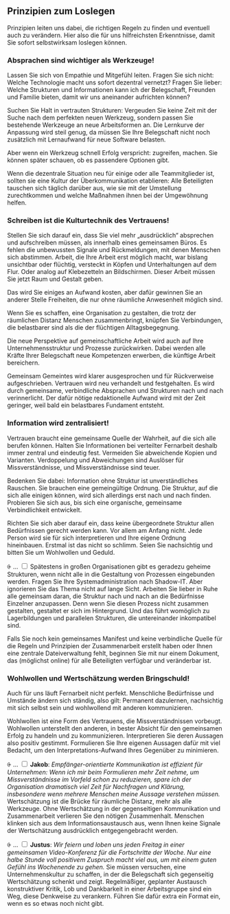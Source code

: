 ## Prinzipien zum Loslegen

Prinzipien leiten uns dabei, die richtigen Regeln zu finden und eventuell auch zu verändern. Hier also die für uns hilfreichsten Erkenntnisse, damit Sie sofort selbstwirksam loslegen können.


### Absprachen sind wichtiger als Werkzeuge!

Lassen Sie sich von Empathie und Mitgefühl leiten. Fragen Sie sich nicht: Welche Technologie macht uns sofort dezentral vernetzt? Fragen Sie lieber: Welche Strukturen und Informationen kann ich der Belegschaft, Freunden und Familie bieten, damit wir uns aneinander aufrichten können? 

Suchen Sie Halt in vertrauten Strukturen: Vergeuden Sie keine Zeit mit der Suche nach dem perfekten neuen Werkzeug, sondern passen Sie bestehende Werkzeuge an neue Arbeitsformen an. Die Lernkurve der Anpassung wird steil genug, da müssen Sie Ihre Belegschaft nicht noch zusätzlich mit Lernaufwand für neue Software belasten. 

Aber wenn ein Werkzeug schnell Erfolg verspricht: zugreifen, machen. Sie können später schauen, ob es passendere Optionen gibt.

Wenn die dezentrale Situation neu für einige oder alle Teammitglieder ist, sollten sie eine Kultur der Überkommunikation etablieren: Alle Beteiligten tauschen sich täglich darüber aus, wie sie mit der Umstellung zurechtkommen und welche Maßnahmen ihnen bei der Umgewöhnung helfen.


### Schreiben ist die Kulturtechnik des Vertrauens!

Stellen Sie sich darauf ein, dass Sie viel mehr „ausdrücklich“ absprechen und aufschreiben müssen, als innerhalb eines gemeinsamen Büros. Es fehlen die unbewussten Signale und Rückmeldungen, mit denen Menschen sich abstimmen. Arbeit, die Ihre Arbeit erst möglich macht, war bislang unsichtbar oder flüchtig, versteckt in Köpfen und Unterhaltungen auf dem Flur. Oder analog auf Klebezetteln an Bildschirmen. Dieser Arbeit müssen Sie jetzt Raum und Gestalt geben. 

Das wird Sie einiges an Aufwand kosten, aber dafür gewinnen Sie an anderer Stelle Freiheiten, die nur ohne räumliche Anwesenheit möglich sind.

Wenn Sie es schaffen, eine Organisation zu gestalten, die trotz der räumlichen Distanz Menschen zusammenbringt, knüpfen Sie Verbindungen, die belastbarer sind als die der flüchtigen Alltagsbegegnung.

Die neue Perspektive auf gemeinschaftliche Arbeit wird auch auf Ihre Unternehmensstruktur und Prozesse zurückwirken. Dabei werden alle Kräfte Ihrer Belegschaft neue Kompetenzen erwerben, die künftige Arbeit bereichern. 

Gemeinsam Gemeintes wird klarer ausgesprochen und für Rückverweise aufgeschrieben. Vertrauen wird neu verhandelt und festgehalten. Es wird durch gemeinsame, verbindliche Absprachen und Strukturen nach und nach verinnerlicht. Der dafür nötige redaktionelle Aufwand wird mit der Zeit geringer, weil bald ein belastbares Fundament entsteht.


### Information wird zentralisiert!

Vertrauen braucht eine gemeinsame Quelle der Wahrheit, auf die sich alle berufen können. Halten Sie Informationen bei verteilter Fernarbeit deshalb immer zentral und eindeutig fest. Vermeiden Sie abweichende Kopien und Varianten. Verdoppelung und Abweichungen sind Auslöser für Missverständnisse, und Missverständnisse sind teuer.

Bedenken Sie dabei: Information ohne Struktur ist unverständliches Rauschen. Sie brauchen eine gemeingültige Ordnung. Die Struktur, auf die sich alle einigen können, wird sich allerdings erst nach und nach finden. Probieren Sie sich aus, bis sich eine organische, gemeinsame Verbindlichkeit entwickelt.

Richten Sie sich aber darauf ein, dass keine übergeordnete Struktur allen Bedürfnissen gerecht werden kann. Vor allem am Anfang nicht. Jede Person wird sie für sich interpretieren und Ihre eigene Ordnung hineinbauen. Erstmal ist das nicht so schlimm. Seien Sie nachsichtig und bitten Sie um Wohlwollen und Geduld.  

<label for="5" class="margin-toggle">⨭ …</label>
<input type="checkbox" id="5" class="margin-toggle"/>
<span class="marginnote">Spätestens in großen Organisationen gibt es geradezu geheime Strukturen, wenn nicht alle in die Gestaltung von Prozessen eingebunden werden. Fragen Sie Ihre Systemadministration nach Shadow-IT.</span> Aber ignorieren Sie das Thema nicht auf lange Sicht. Arbeiten Sie lieber in Ruhe alle gemeinsam daran, die Struktur nach und nach an die Bedürfnisse Einzelner anzupassen. Denn wenn Sie diesen Prozess nicht zusammen gestalten, gestaltet er sich im Hintergrund. Und das führt womöglich zu Lagerbildungen und parallelen Strukturen, die untereinander inkompatibel sind.

Falls Sie noch kein gemeinsames Manifest und keine verbindliche Quelle für die Regeln und Prinzipien der Zusammenarbeit erstellt haben oder Ihnen eine zentrale Dateiverwaltung fehlt, beginnen Sie mit nur einem Dokument, das (möglichst online) für alle Beteiligten verfügbar und veränderbar ist.



### Wohlwollen und Wertschätzung werden Bringschuld!

Auch für uns läuft Fernarbeit nicht perfekt. Menschliche Bedürfnisse und Umstände ändern sich ständig, also gilt: Permanent dazulernen, nachsichtig mit sich selbst sein und wohlwollend mit anderen kommunizieren.

Wohlwollen ist eine Form des Vertrauens, die Missverständnissen vorbeugt. Wohlwollen unterstellt den anderen, in bester Absicht für den gemeinsamen Erfolg zu handeln und zu kommunizieren. Interpretieren Sie deren Aussagen also positiv gestimmt.  Formulieren Sie Ihre eigenen Aussagen dafür mit viel Bedacht, um den Interpretations-Aufwand Ihres Gegenüber zu minimieren.

<label for="7" class="margin-toggle">⨭ …</label>
<input type="checkbox" id="7" class="margin-toggle"/>
<span class="marginnote">**Jakob**: *Empfänger-orientierte Kommunikation ist effizient für Unternehmen: Wenn ich mir beim Formulieren mehr Zeit nehme, um Missverständnisse im Vorfeld schon zu reduzieren, spare ich der Organisation dramatisch viel Zeit für Nachfragen und Klärung, insbesondere wenn mehrere Menschen meine Aussage verstehen müssen.*</span>
Wertschätzung ist die Brücke für räumliche Distanz, mehr als alle Werkzeuge. Ohne Wertschätzung in der gegenseitigen Kommunikation und Zusammenarbeit verlieren Sie den nötigen Zusammenhalt. Menschen klinken sich aus dem Informationsaustausch aus, wenn Ihnen keine Signale der Wertschätzung ausdrücklich entgegengebracht werden.

<label for="8" class="margin-toggle">⨭ …</label>
<input type="checkbox" id="8" class="margin-toggle"/>
<span class="marginnote">**Justus**: *Wir feiern und loben uns jeden Freitag in einer gemeinsamen Video-Konferenz für die Fortschritte der Woche. Nur eine halbe Stunde voll positivem Zuspruch macht viel aus, um mit einem guten Gefühl ins Wochenende zu gehen.*</span> Sie müssen versuchen, eine Unternehmenskultur zu schaffen, in der die Belegschaft sich gegenseitig Wertschätzung schenkt und zeigt. Regelmäßiger, geplanter Austausch konstruktiver Kritik, Lob und Dankbarkeit in einer Arbeitsgruppe sind ein Weg, diese Denkweise zu verankern. Führen Sie dafür extra ein Format ein, wenn es so etwas noch nicht gibt.